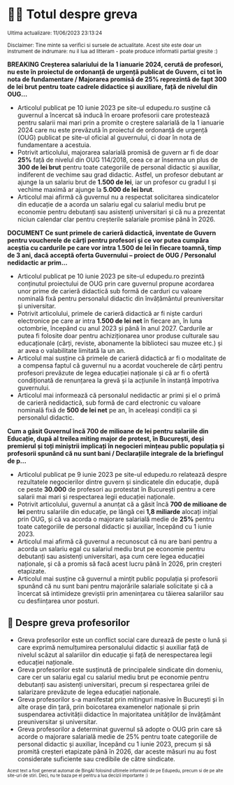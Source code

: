 # 👩‍🏫 Totul despre greva
<sub>Ultima actualizare: 11/06/2023 23:13:24</sub>

<sub>Disclaimer: Tine minte sa verifici si sursele de actualitate. Acest site este doar un instrument de indrumare: nu il lua ad litteram - poate produce informatii partial gresite :)</sub>

**BREAKING Creșterea salariului de la 1 ianuarie 2024, cerută de profesori, nu este în proiectul de ordonanță de urgență publicat de Guvern, ci tot în nota de fundamentare / Majorarea promisă de 25% reprezintă de fapt 300 de lei brut pentru toate cadrele didactice și auxiliare, față de nivelul din OUG...**

- Articolul publicat pe 10 iunie 2023 pe site-ul edupedu.ro susține că guvernul a încercat să inducă în eroare profesorii care protestează pentru salarii mai mari prin a promite o creștere salarială de la 1 ianuarie 2024 care nu este prevăzută în proiectul de ordonanță de urgență (OUG) publicat pe site-ul oficial al guvernului, ci doar în nota de fundamentare a acestuia.
- Potrivit articolului, majorarea salarială promisă de guvern ar fi de doar **25%** față de nivelul din OUG 114/2018, ceea ce ar însemna un plus de **300 de lei brut** pentru toate categoriile de personal didactic și auxiliar, indiferent de vechime sau grad didactic. Astfel, un profesor debutant ar ajunge la un salariu brut de **1.500 de lei**, iar un profesor cu gradul I și vechime maximă ar ajunge la **5.000 de lei brut**.
- Articolul mai afirmă că guvernul nu a respectat solicitarea sindicatelor din educație de a acorda un salariu egal cu salariul mediu brut pe economie pentru debutanți sau asistenți universitari și că nu a prezentat niciun calendar clar pentru creșterile salariale promise până în 2026.

**DOCUMENT Ce sunt primele de carieră didactică, inventate de Guvern pentru voucherele de cărți pentru profesori și ce vor putea cumpăra aceștia cu cardurile pe care vor intra 1.500 de lei în fiecare toamnă, timp de 3 ani, dacă acceptă oferta Guvernului – proiect de OUG / Personalul nedidactic ar prim...**

- Articolul publicat pe 10 iunie 2023 pe site-ul edupedu.ro prezintă conținutul proiectului de OUG prin care guvernul propune acordarea unor prime de carieră didactică sub formă de carduri cu valoare nominală fixă pentru personalul didactic din învățământul preuniversitar și universitar.
- Potrivit articolului, primele de carieră didactică ar fi niște carduri electronice pe care ar intra **1.500 de lei net** în fiecare an, în luna octombrie, începând cu anul 2023 și până în anul 2027. Cardurile ar putea fi folosite doar pentru achiziționarea unor produse culturale sau educaționale (cărți, reviste, abonamente la biblioteci sau muzee etc.) și ar avea o valabilitate limitată la un an.
- Articolul mai susține că primele de carieră didactică ar fi o modalitate de a compensa faptul că guvernul nu a acordat voucherele de cărți pentru profesori prevăzute de legea educației naționale și că ar fi o ofertă condiționată de renunțarea la grevă și la acțiunile în instanță împotriva guvernului.
- Articolul mai informează că personalul nedidactic ar primi și el o primă de carieră nedidactică, sub formă de card electronic cu valoare nominală fixă de **500 de lei net** pe an, în aceleași condiții ca și personalul didactic.

**Cum a găsit Guvernul încă 700 de milioane de lei pentru salariile din Educație, după al treilea miting major de protest, în București, deși premierul și toți miniștrii implicați în negocieri mințeau public populația și profesorii spunând că nu sunt bani / Declarațiile integrale de la briefingul de p...**

- Articolul publicat pe 9 iunie 2023 pe site-ul edupedu.ro relatează despre rezultatele negocierilor dintre guvern și sindicatele din educație, după ce peste **30.000** de profesori au protestat în București pentru a cere salarii mai mari și respectarea legii educației naționale.
- Potrivit articolului, guvernul a anunțat că a găsit încă **700 de milioane de lei** pentru salariile din educație, pe lângă cei **1,8 miliarde** alocați inițial prin OUG, și că va acorda o majorare salarială medie de **25%** pentru toate categoriile de personal didactic și auxiliar, începând cu 1 iunie 2023.
- Articolul mai afirmă că guvernul a recunoscut că nu are bani pentru a acorda un salariu egal cu salariul mediu brut pe economie pentru debutanți sau asistenți universitari, așa cum cere legea educației naționale, și că a promis să facă acest lucru până în 2026, prin creșteri etapizate.
- Articolul mai susține că guvernul a mințit public populația și profesorii spunând că nu sunt bani pentru majorările salariale solicitate și că a încercat să intimideze greviștii prin amenințarea cu tăierea salariilor sau cu desființarea unor posturi.

## 🏫 Despre greva profesorilor

- Greva profesorilor este un conflict social care durează de peste o lună și care exprimă nemulțumirea personalului didactic și auxiliar față de nivelul scăzut al salariilor din educație și față de nerespectarea legii educației naționale.
- Greva profesorilor este susținută de principalele sindicate din domeniu, care cer un salariu egal cu salariul mediu brut pe economie pentru debutanți sau asistenți universitari, precum și respectarea grilei de salarizare prevăzute de legea educației naționale.
- Greva profesorilor s-a manifestat prin mitinguri masive în București și în alte orașe din țară, prin boicotarea examenelor naționale și prin suspendarea activității didactice în majoritatea unităților de învățământ preuniversitar și universitar.
- Greva profesorilor a determinat guvernul să adopte o OUG prin care să acorde o majorare salarială medie de 25% pentru toate categoriile de personal didactic și auxiliar, începând cu 1 iunie 2023, precum și să promită creșteri etapizate până în 2026, dar aceste măsuri nu au fost considerate suficiente sau credibile de către sindicate.


<sub><sub>Acest text a fost generat automat de BingAI folosind ultimele informatii de pe Edupedu, precum si de pe alte site-uri de stiri. Deci, nu te baza pe el pentru a lua decizii importante :)</sub></sub>